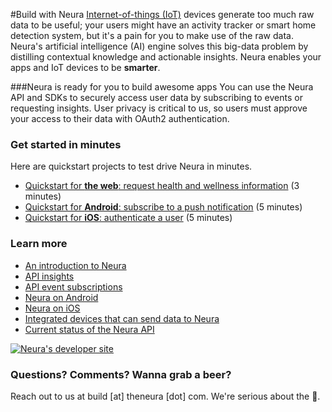 #Build with Neura 
[Internet-of-things (IoT)](http://en.wikipedia.org/wiki/Internet_of_Things) devices generate too much raw data to be useful; your users might have an activity tracker or smart home detection system, but it's a pain for you to make use of the raw data.  Neura's artificial intelligence (AI) engine solves this big-data problem by distilling contextual knowledge and actionable insights. Neura enables your apps and IoT devices to be **smarter**.  

###Neura is ready for you to build awesome apps
You can use the Neura API and SDKs to securely access user data by subscribing to events or requesting insights.  User privacy is critical to us, so users must approve your access to their data with OAuth2 authentication.

### Get started in minutes
Here are quickstart projects to test drive Neura in minutes. 
 - [Quickstart for **the web**: request health and wellness information](https://github.com/NeuraLabs/Neura_documentation/blob/master/text/quickstartPull.md#quickstart-request-wellness-information) (3 minutes)  
 - [Quickstart for **Android**: subscribe to a push notification](https://github.com/NeuraLabs/Neura_documentation/blob/master/text/quickstartPush.md#quickstart-subscribe-to-events-on-android) (5 minutes)  
 - [Quickstart for **iOS**: authenticate a user](https://github.com/NeuraLabs/Neura_documentation/blob/master/text/quickstart_iOS.md#quickstart-authenticate-with-neuras-demo-3rd-party-app-on-ios) (5 minutes)  

### Learn more
 - [An introduction to Neura](https://github.com/NeuraLabs/Neura_documentation/blob/master/text/basics.md#an-introduction-to-neura-for-developers)   
 - [API insights](https://github.com/NeuraLabs/Neura_documentation/blob/master/text/pull.md#requesting-insights)   
 - [API event subscriptions](https://github.com/NeuraLabs/Neura_documentation/blob/master/text/push.md)   
 - [Neura on Android](https://github.com/NeuraLabs/Neura_documentation/blob/master/text/SDK_Android.md)  
 - [Neura on iOS](https://github.com/NeuraLabs/Neura_documentation/blob/master/text/SDK_iOS.md)  
 - [Integrated devices that can send data to Neura](https://github.com/NeuraLabs/Neura_documentation/blob/master/text/integrations.md) 
 - [Current status of the Neura API](https://github.com/NeuraLabs/Neura_documentation/blob/master/text/status.md) 

[![Neura's developer site](https://github.com/NeuraLabs/Neura_documentation/blob/master/resources/buttonNeuraDevSite.png)](https://dev.theneura.com)  

### Questions? Comments? Wanna grab a beer?
Reach out to us at build [at] theneura [dot] com.  We're serious about the :beer:.


